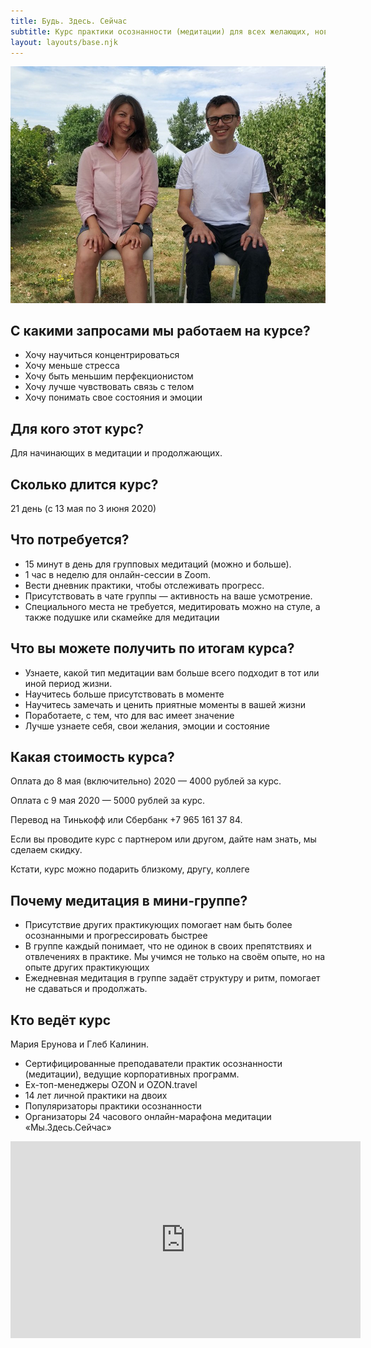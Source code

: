 ```yaml
---
title: Будь. Здесь. Сейчас
subtitle: Курс практики осознанности (медитации) для всех желающих, новичков и продолжающих практиков. Курс для обретения устойчивости и сил во время перемен.
layout: layouts/base.njk
---
```


<img src="images/cover.jpg">

## С какими запросами мы работаем на курсе?

* Хочу научиться концентрироваться 
* Хочу меньше стресса
* Хочу быть меньшим перфекционистом
* Хочу лучше чувствовать связь с телом
* Хочу понимать свое состояния и эмоции



## Для кого этот курс?

Для начинающих в медитации и продолжающих.

## Сколько длится курс?

21 день (с 13 мая по 3 июня 2020)

## Что потребуется?

* 15 минут в день для групповых медитаций (можно и больше).
* 1 час в неделю для онлайн-сессии в Zoom.
* Вести дневник практики, чтобы отслеживать прогресс.
* Присутствовать в чате группы — активность на ваше усмотрение.
* Специального места не требуется, медитировать можно на стуле, а также подушке или скамейке для медитации

## Что вы можете получить по итогам курса?

* Узнаете, какой тип медитации вам больше всего подходит в тот или иной период жизни.
* Научитесь больше присутствовать в моменте
* Научитесь замечать и ценить приятные моменты в вашей жизни
* Поработаете, с тем, что для вас имеет значение
* Лучше узнаете себя, свои желания, эмоции и состояние

## Какая стоимость курса?

Оплата до 8 мая (включительно) 2020 — 4000 рублей за курс.

Оплата с 9 мая 2020 — 5000 рублей за курс.

Перевод на Тинькофф или Сбербанк +7 965 161 37 84.

Если вы проводите курс с партнером или другом, дайте нам знать, мы сделаем скидку.

Кстати, курс можно подарить близкому, другу, коллеге 

## Почему медитация в мини-группе?

* Присутствие других практикующих помогает нам быть более осознанными и прогрессировать быстрее
* В группе каждый понимает, что не одинок в своих препятствиях и отвлечениях в практике. Мы учимся не только на своём опыте, но на опыте других практикующих
* Ежедневная медитация в группе задаёт структуру и ритм, помогает не сдаваться и продолжать. 

## Кто ведёт курс

Мария Ерунова и Глеб Калинин.

* Сертифицированные преподаватели практик осознанности (медитации), ведущие корпоративных программ.
* Ex-топ-менеджеры OZON и OZON.travel
* 14 лет личной практики на двоих
* Популяризаторы практики осознанности 
* Организаторы 24 часового онлайн-марафона медитации «Мы.Здесь.Сейчас»

<!-- <ul class="listing">
{%- for page in collections.post -%}
  <li>
    <a href="{{ page.url }}">{{ page.data.title }}</a> -
    <time datetime="{{ page.date }}">{{ page.date | dateDisplay("LLLL d, y") }}</time>
  </li>
{%- endfor -%}
</ul> -->

<!-- ## Links from an external data source

These links were sourced from [hawksworx.com](https://www.hawksworx.com/feed.json) at build time.

<ul class="listing">
{%- for item in hawksworx.entries.slice(0,5) -%}
  <li>
    <a href="{{ item.link }}">{{ item.title }}</a>
  </li>
{%- endfor -%}
</ul>
 -->
<div class="video-container"><iframe width="560" height="315" src="https://www.youtube.com/embed/Pzmqz4dP0jc" frameborder="0" allow="accelerometer; autoplay; encrypted-media; gyroscope; picture-in-picture" allowfullscreen></iframe></div>


<script type="text/javascript" src="https://form.jotform.com/jsform/201284292921049"></script>